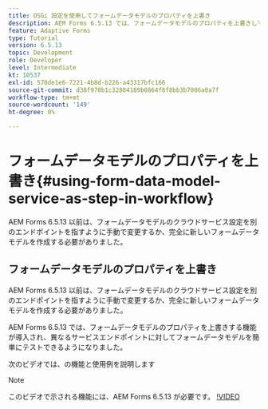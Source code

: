 ```yaml
---
title: OSGi 設定を使用してフォームデータモデルのプロパティを上書き
description: AEM Forms 6.5.13 では、フォームデータモデルのプロパティを上書きして、1 つのフォームデータモデルを異なるエンドポイントに対して簡単にテストできるようにする機能が導入されました。
feature: Adaptive Forms
type: Tutorial
version: 6.5.13
topic: Development
role: Developer
level: Intermediate
kt: 10537
exl-id: 570de1e6-7221-4b8d-b226-a43317bfc166
source-git-commit: d38f970b1c32884189b0864f8f8bb3b7006a0a7f
workflow-type: tm+mt
source-wordcount: '149'
ht-degree: 0%

---
```


# フォームデータモデルのプロパティを上書き{#using-form-data-model-service-as-step-in-workflow}

AEM Forms 6.5.13 以前は、フォームデータモデルのクラウドサービス設定を別のエンドポイントを指すように手動で変更するか、完全に新しいフォームデータモデルを作成する必要がありました。

## フォームデータモデルのプロパティを上書き

AEM Forms 6.5.13 以前は、フォームデータモデルのクラウドサービス設定を別のエンドポイントを指すように手動で変更するか、完全に新しいフォームデータモデルを作成する必要がありました。

AEM Forms 6.5.13 では、フォームデータモデルのプロパティを上書きする機能が導入され、異なるサービスエンドポイントに対してフォームデータモデルを簡単にテストできるようになりました。

次のビデオでは、の機能と使用例を説明します

>[!NOTE]
>このビデオで示される機能には、AEM Forms 6.5.13 が必要です。
>[!VIDEO](https://video.tv.adobe.com/v/343762?quality=9&learn=on)
